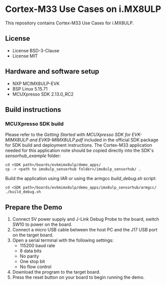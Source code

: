 # Cortex-M33 Use Cases on i.MX8ULP

This repository contains Cortex-M33 Use Cases for i.MX8ULP.


## License
 - License BSD-3-Clause
 - License MIT

## Hardware and software setup
 - NXP MCIMX8ULP-EVK
 - BSP Linux 5.15.71
 - MCUXpresso  SDK 2.13.0_RC2

## Build instructions

### MCUXpresso SDK build
Please refer to the _Getting Started with MCUXpresso SDK for EVK-MIMX8ULP and EVK9-MIMX8ULP.pdf_ included in the official SDK package for SDK build and deployment instructions.
The Cortex-M33 application needed for this application note should be copied directly into the SDK's _sensorhub_example_ folder:
```
cd <SDK path>/boards/evkmimx8ulp/demo_apps/
cp -r <path to imx8ulp_sensorhub folder>/imx8ulp_sensorhub/ .
```
Build the application using IAR or using the armgcc _build_debug.sh_ script:
```
cd <SDK path>/boards/evkmimx8ulp/demo_apps/imx8ulp_sensorhub/armgcc/
./build_debug.sh
```

## Prepare the Demo
1.  Connect 5V power supply and J-Link Debug Probe to the board, switch SW10 to power on the board.
2.  Connect a micro USB cable between the host PC and the J17 USB port on the target board.
3.  Open a serial terminal with the following settings:
    - 115200 baud rate
    - 8 data bits
    - No parity
    - One stop bit
    - No flow control
4.  Download the program to the target board.
5.  Press the reset button on your board to begin running the demo.

